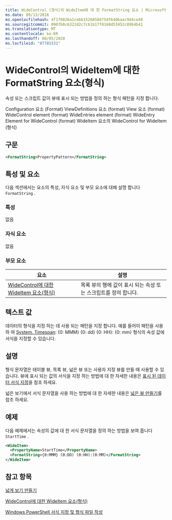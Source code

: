 ```yaml
---
title: WideControl (형식)의 WideItem에 대 한 FormatString 요소 | Microsoft Docs
ms.date: 09/13/2016
ms.openlocfilehash: 4f1f0826a1cebb1526858875df640baac9d4ce48
ms.sourcegitcommit: 0907b8c6322d2c7c61b17f8168d53452c8964b41
ms.translationtype: MT
ms.contentlocale: ko-KR
ms.lasthandoff: 08/05/2020
ms.locfileid: "87781531"
---
```

# <a name="formatstring-element-for-wideitem-for-widecontrol-format"></a>WideControl의 WideItem에 대한 FormatString 요소(형식)

속성 또는 스크립트 값이 뷰에 표시 되는 방법을 정의 하는 형식 패턴을 지정 합니다.

Configuration 요소 (Format) ViewDefinitions 요소 (format) View 요소 (format) WideControl element (format) WideEntries element (format) WideEntry Element for WideControl (format) WideItem 요소의 WideControl for WideItem (형식)

## <a name="syntax"></a>구문

```xml
<FormatString>PropertyPattern</FormatString>
```

## <a name="attributes-and-elements"></a>특성 및 요소

다음 섹션에서는 요소의 특성, 자식 요소 및 부모 요소에 대해 설명 합니다 `FormatString` .

### <a name="attributes"></a>특성

없음

### <a name="child-elements"></a>자식 요소

없음

### <a name="parent-elements"></a>부모 요소

|요소|설명|
|-------------|-----------------|
|[WideControl에 대한 WideItem 요소(형식)](./wideitem-element-for-widecontrol-format.md)|목록 뷰의 행에 값이 표시 되는 속성 또는 스크립트를 정의 합니다.|

## <a name="text-value"></a>텍스트 값

데이터의 형식을 지정 하는 데 사용 되는 패턴을 지정 합니다. 예를 들어이 패턴을 사용 하 여 [System. Timespan](/dotnet/api/System.TimeSpan): {0: MMM} {0: dd} {0: HH}: {0: mm} 형식의 속성 값에 서식을 지정할 수 있습니다.

## <a name="remarks"></a>설명

형식 문자열은 테이블 뷰, 목록 뷰, 넓은 뷰 또는 사용자 지정 뷰를 만들 때 사용할 수 있습니다. 뷰에 표시 되는 값의 서식을 지정 하는 방법에 대 한 자세한 내용은 [표시 된 데이터 서식 지정](./formatting-displayed-data.md)을 참조 하세요.

넓은 보기에서 서식 문자열을 사용 하는 방법에 대 한 자세한 내용은 [넓은 뷰 만들기](./creating-a-wide-view.md)를 참조 하세요.

## <a name="example"></a>예제

다음 예제에서는 속성의 값에 대 한 서식 문자열을 정의 하는 방법을 보여 줍니다 `StartTime` .

```xml
<WideItem>
  <PropertyName>StartTime</PropertyName>
  <FormatString>{0:MMM} (0:DD) (0:HH):(0:MM)</FormatString>
</WideItem>
```

## <a name="see-also"></a>참고 항목

[넓게 보기 만들기](./creating-a-wide-view.md)

[WideControl에 대한 WideItem 요소(형식)](./wideitem-element-for-widecontrol-format.md)

[Windows PowerShell 서식 지정 및 형식 파일 작성](./writing-a-powershell-formatting-file.md)
